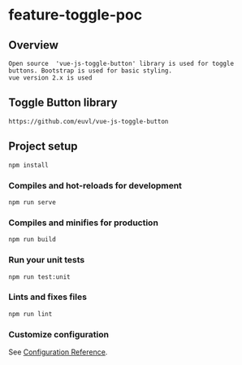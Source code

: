 # feature-toggle-poc

## Overview
```
Open source  'vue-js-toggle-button' library is used for toggle buttons. Bootstrap is used for basic styling.
vue version 2.x is used
```
## Toggle Button library
```
https://github.com/euvl/vue-js-toggle-button
```
## Project setup
```
npm install
```

### Compiles and hot-reloads for development
```
npm run serve
```

### Compiles and minifies for production
```
npm run build
```

### Run your unit tests
```
npm run test:unit
```

### Lints and fixes files
```
npm run lint
```

### Customize configuration
See [Configuration Reference](https://cli.vuejs.org/config/).
